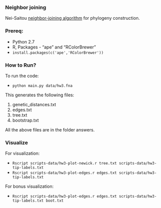 ### Neighbor joining

Nei-Saitou [neighbor-joining algorithm](https://en.wikipedia.org/wiki/Neighbor_joining) for phylogeny construction.

### Prereq:

- Python 2.7
- R, Packages - “ape” and “RColorBrewer”
- `install.packages(c('ape','RColorBrewer'))`

### How to Run?

To run the code:
- `python main.py data/hw3.fna`

This generates the following files:
1. genetic_distances.txt
2. edges.txt
3. tree.txt
4. bootstrap.txt

All the above files are in the folder answers.

### Visualize

For visualization:

- `Rscript scripts-data/hw3-plot-newick.r tree.txt scripts-data/hw3-tip-labels.txt`
- `Rscript scripts-data/hw3-plot-edges.r edges.txt scripts-data/hw3-tip-labels.txt`

For bonus visualization:

- `Rscript scripts-data/hw3-plot-edges.r edges.txt scripts-data/hw3-tip-labels.txt boot.txt`
